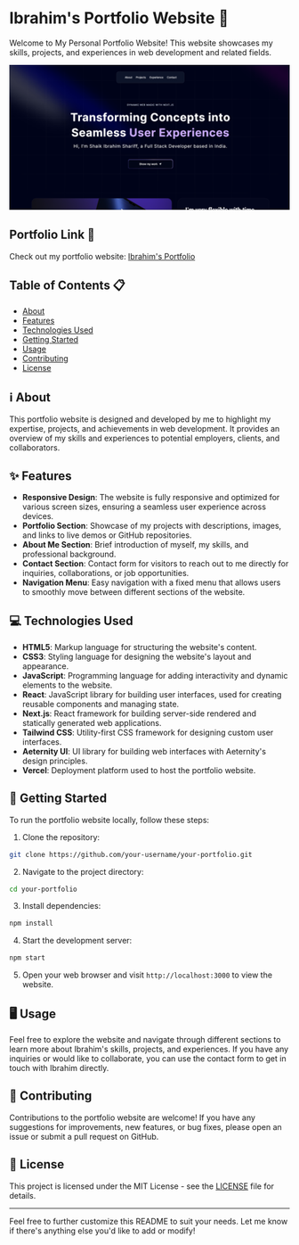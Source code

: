 # Ibrahim's Portfolio Website 🚀

Welcome to My Personal Portfolio Website! This website showcases my skills, projects, and experiences in web development and related fields.

![Portfolio Website Screenshot](Portfolio.png)

## Portfolio Link 🔗

Check out my portfolio website: [Ibrahim's Portfolio](https://ibrahim-web-portfolio.vercel.app/)

## Table of Contents 📋

- [About](#ℹ️-about)
- [Features](#✨-features)
- [Technologies Used](#💻-technologies-used)
- [Getting Started](#🚀-getting-started)
- [Usage](#🖥️-usage)
- [Contributing](#🤝-contributing)
- [License](#📝-license)

## ℹ️ About

This portfolio website is designed and developed by me to highlight my expertise, projects, and achievements in web development. It provides an overview of my skills and experiences to potential employers, clients, and collaborators.

## ✨ Features

- **Responsive Design**: The website is fully responsive and optimized for various screen sizes, ensuring a seamless user experience across devices.
- **Portfolio Section**: Showcase of my projects with descriptions, images, and links to live demos or GitHub repositories.
- **About Me Section**: Brief introduction of myself, my skills, and professional background.
- **Contact Section**: Contact form for visitors to reach out to me directly for inquiries, collaborations, or job opportunities.
- **Navigation Menu**: Easy navigation with a fixed menu that allows users to smoothly move between different sections of the website.

## 💻 Technologies Used

- **HTML5**: Markup language for structuring the website's content.
- **CSS3**: Styling language for designing the website's layout and appearance.
- **JavaScript**: Programming language for adding interactivity and dynamic elements to the website.
- **React**: JavaScript library for building user interfaces, used for creating reusable components and managing state.
- **Next.js**: React framework for building server-side rendered and statically generated web applications.
- **Tailwind CSS**: Utility-first CSS framework for designing custom user interfaces.
- **Aeternity UI**: UI library for building web interfaces with Aeternity's design principles.
- **Vercel**: Deployment platform used to host the portfolio website.

## 🚀 Getting Started

To run the portfolio website locally, follow these steps:

1. Clone the repository:

```bash
git clone https://github.com/your-username/your-portfolio.git
```

2. Navigate to the project directory:

```bash
cd your-portfolio
```

3. Install dependencies:

```bash
npm install
```

4. Start the development server:

```bash
npm start
```

5. Open your web browser and visit `http://localhost:3000` to view the website.

## 🖥️ Usage

Feel free to explore the website and navigate through different sections to learn more about Ibrahim's skills, projects, and experiences. If you have any inquiries or would like to collaborate, you can use the contact form to get in touch with Ibrahim directly.

## 🤝 Contributing

Contributions to the portfolio website are welcome! If you have any suggestions for improvements, new features, or bug fixes, please open an issue or submit a pull request on GitHub.

## 📝 License

This project is licensed under the MIT License - see the [LICENSE](LICENSE) file for details.

---

Feel free to further customize this README to suit your needs. Let me know if there's anything else you'd like to add or modify!
```
